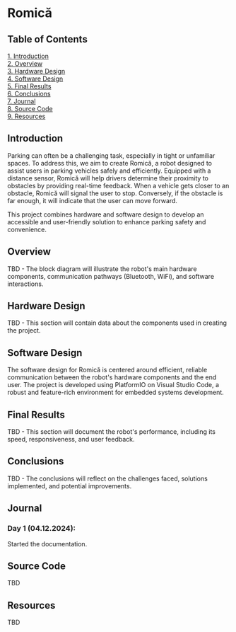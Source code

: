 # Romică
## Table of Contents
[1. Introduction](#introduction)\
[2. Overview](#overview)\
[3. Hardware Design](#hardware-design)\
[4. Software Design](#software-design)\
[5. Final Results](#final-results)\
[6. Conclusions](#conclusions)\
[7. Journal](#journal)\
[8. Source Code](#source-code)\
[9. Resources](#resources)

## Introduction
Parking can often be a challenging task, especially in tight or unfamiliar spaces. To address this, we aim to create Romică, a robot designed to assist users in parking vehicles safely and efficiently. Equipped with a distance sensor, Romică will help drivers determine their proximity to obstacles by providing real-time feedback. When a vehicle gets closer to an obstacle, Romică will signal the user to stop. Conversely, if the obstacle is far enough, it will indicate that the user can move forward.

This project combines hardware and software design to develop an accessible and user-friendly solution to enhance parking safety and convenience.

## Overview
TBD - The block diagram will illustrate the robot's main hardware components, communication pathways (Bluetooth, WiFi), and software interactions.

## Hardware Design
TBD - This section will contain data about the components used in creating the project.
  
## Software Design
The software design for Romică is centered around efficient, reliable communication between the robot's hardware components and the end user. The project is developed using PlatformIO on Visual Studio Code, a robust and feature-rich environment for embedded systems development.

## Final Results
TBD - This section will document the robot's performance, including its speed, responsiveness, and user feedback.

## Conclusions
TBD - The conclusions will reflect on the challenges faced, solutions implemented, and potential improvements.

## Journal
### Day 1 (04.12.2024):
Started the documentation.

## Source Code
TBD

## Resources
TBD
